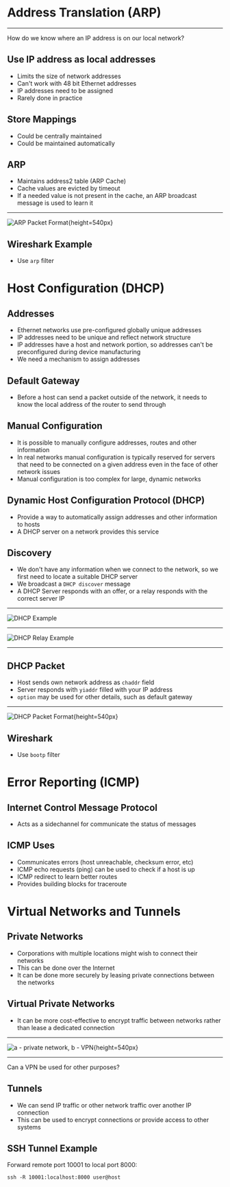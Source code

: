 Address Translation (ARP)
=========================

---

How do we know where an IP address is on our local network?

Use IP address as local addresses
---------------------------------

- Limits the size of network addresses
- Can't work with 48 bit Ethernet addresses
- IP addresses need to be assigned
- Rarely done in practice

Store Mappings
--------------

- Could be centrally maintained
- Could be maintained automatically

ARP
---

- Maintains address2 table (ARP Cache)
- Cache values are evicted by timeout
- If a needed value is not present in the cache, an ARP broadcast message is used to learn it

---

![ARP Packet Format](https://book.systemsapproach.org/_images/f03-23-9780123850591.png){height=540px}

Wireshark Example
-----------------

- Use `arp` filter

Host Configuration (DHCP)
=========================

Addresses
---------

- Ethernet networks use pre-configured globally unique addresses
- IP addresses need to be unique and reflect network structure
- IP addresses have a host and network portion, so addresses can't be preconfigured during device manufacturing
- We need a mechanism to assign addresses

Default Gateway
---------------

- Before a host can send a packet outside of the network, it needs to know the local address of the router to send through

Manual Configuration
--------------------

- It is possible to manually configure addresses, routes and other information
- In real networks manual configuration is typically reserved for servers that need to be connected on a given address even in the face of other network issues
- Manual configuration is too complex for large, dynamic networks

Dynamic Host Configuration Protocol (DHCP)
------------------------------------------

- Provide a way to automatically assign addresses and other information to hosts
- A DHCP server on a network provides this service

Discovery
---------

- We don't have any information when we connect to the network, so we first need to locate a suitable DHCP server
- We broadcast a `DHCP discover` message
- A DHCP Server responds with an offer, or a relay responds with the correct server IP

---

![DHCP Example](https://upload.wikimedia.org/wikipedia/commons/thumb/e/e4/DHCP_session.svg/339px-DHCP_session.svg.png)

---

![DHCP Relay Example](https://book.systemsapproach.org/_images/f03-24-9780123850591.png)

---

DHCP Packet
-----------

- Host sends own network address as `chaddr` field
- Server responds with `yiaddr` filled with your IP address
- `option` may be used for other details, such as default gateway

---

![DHCP Packet Format](https://book.systemsapproach.org/_images/f03-25-9780123850591.png){height=540px}

Wireshark
---------

- Use `bootp` filter

Error Reporting (ICMP)
======================

Internet Control Message Protocol
---------------------------------

- Acts as a sidechannel for communicate the status of messages

ICMP Uses
---------

- Communicates errors (host unreachable, checksum error, etc)
- ICMP echo requests (ping) can be used to check if a host is up
- ICMP redirect to learn better routes
- Provides building blocks for traceroute

Virtual Networks and Tunnels
============================

Private Networks
----------------

- Corporations with multiple locations might wish to connect their networks
- This can be done over the Internet
- It can be done more securely by leasing private connections between the networks

Virtual Private Networks
------------------------

- It can be more cost-effective to encrypt traffic between networks rather than lease a dedicated connection

---

![a - private network, b - VPN](https://book.systemsapproach.org/_images/f03-26-9780123850591.png){height=540px}

---

Can a VPN be used for other purposes?

Tunnels
-------

- We can send IP traffic or other network traffic over another IP connection
- This can be used to encrypt connections or provide access to other systems

SSH Tunnel Example
------------------

Forward remote port 10001 to local port 8000:

```
ssh -R 10001:localhost:8000 user@host
```
